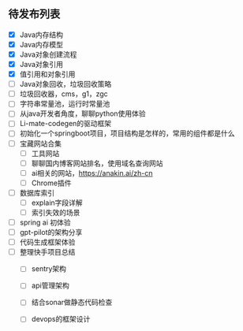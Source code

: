 ## 待发布列表

- [x] Java内存结构
- [x] Java内存模型
- [x] Java对象创建流程
- [x] Java对象引用
- [x] 值引用和对象引用
- [ ] Java对象回收，垃圾回收策略
- [ ] 垃圾回收器，cms，g1，zgc
- [ ] 字符串常量池，运行时常量池
- [ ] 从java开发者角度，聊聊python使用体验
- [ ] Li-mate-codegen的驱动框架
- [ ] 初始化一个springboot项目，项目结构是怎样的，常用的组件都是什么
- [ ] 宝藏网站合集
  - [ ] 工具网站
  - [ ] 聊聊国内博客网站排名，使用域名查询网站
  - [ ] ai相关的网站，https://anakin.ai/zh-cn
  - [ ] Chrome插件
- [ ] 数据库索引
  - [ ] explain字段详解
  - [ ] 索引失效的场景
- [ ] spring ai 初体验
- [ ] gpt-pilot的架构分享
- [ ] 代码生成框架体验
- [ ] 整理快手项目总结
  - [ ] sentry架构
  - [ ] api管理架构
  - [ ] 结合sonar做静态代码检查
  - [ ] devops的框架设计


